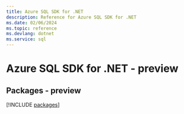 ```yaml
---
title: Azure SQL SDK for .NET
description: Reference for Azure SQL SDK for .NET
ms.date: 02/06/2024
ms.topic: reference
ms.devlang: dotnet
ms.service: sql
---
```

# Azure SQL SDK for .NET - preview
## Packages - preview
[!INCLUDE [packages](sql-index.md)]